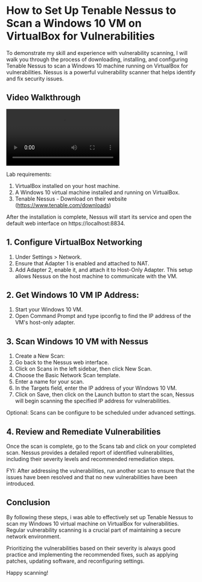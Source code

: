 # How to Set Up Tenable Nessus to Scan a Windows 10 VM on VirtualBox for Vulnerabilities

To demonstrate my skill and experience with vulnerability scanning, I will walk you through the process of downloading, installing, and configuring Tenable Nessus to scan a Windows 10 machine running on VirtualBox for vulnerabilities. Nessus is a powerful vulnerability scanner that helps identify and fix security issues.

## Video Walkthrough
<video src="https://github.com/davidadabao/How-to-Set-Up-Tenable-Nessus-to-Scan-a-Windows-10-VM-on-VirtualBox-for-Vulnerabilities/blob/main/How%20to%20scan%20for%20Vulnerabilities%20with%20Tenable%20Nessus.mp4
"></video>


Lab requirements:
1. VirtualBox installed on your host machine.
2. A Windows 10 virtual machine installed and running on VirtualBox.
3. Tenable Nessus -  Download on their website (https://www.tenable.com/downloads)

After the installation is complete, Nessus will start its service and open the default web interface on https://localhost:8834.

## 1. Configure VirtualBox Networking
1. Under Settings > Network.
2. Ensure that Adapter 1 is enabled and attached to NAT.
3. Add Adapter 2, enable it, and attach it to Host-Only Adapter. This setup allows Nessus on the host machine to communicate with the VM.

## 2. Get Windows 10 VM IP Address:
1. Start your Windows 10 VM.
2. Open Command Prompt and type ipconfig to find the IP address of the VM's host-only adapter.

## 3. Scan Windows 10 VM with Nessus
1. Create a New Scan:
2. Go back to the Nessus web interface.
3. Click on Scans in the left sidebar, then click New Scan.
4. Choose the Basic Network Scan template.
5. Enter a name for your scan.
6. In the Targets field, enter the IP address of your Windows 10 VM.
7. Click on Save, then click on the Launch button to start the scan, Nessus will begin scanning the specified IP address for vulnerabilities.

Optional: Scans can be configure to be scheduled under advanced settings.

## 4. Review and Remediate Vulnerabilities
Once the scan is complete, go to the Scans tab and click on your completed scan.
Nessus provides a detailed report of identified vulnerabilities, including their severity levels and recommended remediation steps.

FYI: After addressing the vulnerabilities, run another scan to ensure that the issues have been resolved and that no new vulnerabilities have been introduced.

## Conclusion
By following these steps, i was able to effectively set up Tenable Nessus to scan my Windows 10 virtual machine on VirtualBox for vulnerabilities. Regular vulnerability scanning is a crucial part of maintaining a secure network environment.

Prioritizing the vulnerabilities based on their severity is always good practice and implementing the recommended fixes, such as applying patches, updating software, and reconfiguring settings.

Happy scanning!
